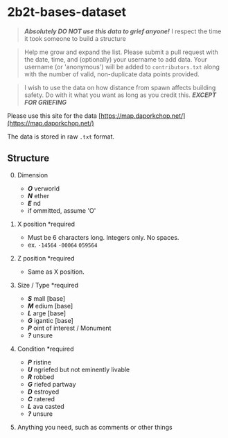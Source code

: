 # 2b2t-bases-dataset
> ***Absolutely DO NOT use this data to grief anyone!***
>  I respect the time it took someone to build a structure

> Help me grow and expand the list.
> Please submit a pull request with the date, time, and (optionally) your username to add data.
> Your username (or 'anonymous') will be added to ```contributors.txt``` along with the number of valid, non-duplicate data points provided.

> I wish to use the data on how distance from spawn affects building safety.
> Do with it what you want as long as you credit this. ***EXCEPT FOR GRIEFING***

Please use this site for the data [https://map.daporkchop.net/](https://map.daporkchop.net/)

The data is stored in raw ```.txt``` format.

## Structure
0. Dimension
	- ***O*** verworld
	- ***N*** ether
	- ***E*** nd
	- if ommitted, assume 'O'

1. X position *required
	- Must be 6 characters long. Integers only. No spaces.
	- ex. ```-14564``` ```-00064``` ```059564```
2. Z position *required
	- Same as  X position.
3. Size / Type *required
	- ***S*** mall [base]
	- ***M*** edium [base]
	- ***L*** arge [base]
	- ***G*** igantic [base]
	- ***P*** oint of interest / Monument
	- ***?*** unsure
4. Condition *required
	-  ***P*** ristine
	- ***U*** ngriefed but not eminently livable
	- ***R*** robbed
	- ***G*** riefed partway
	- ***D*** estroyed
	- ***C*** ratered
	- ***L*** ava casted
	- ***?*** unsure 

6. Anything you need, such as comments or other things
